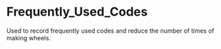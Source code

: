 # Frequently_Used_Codes
Used to record frequently used codes and reduce the number of times of making wheels.

